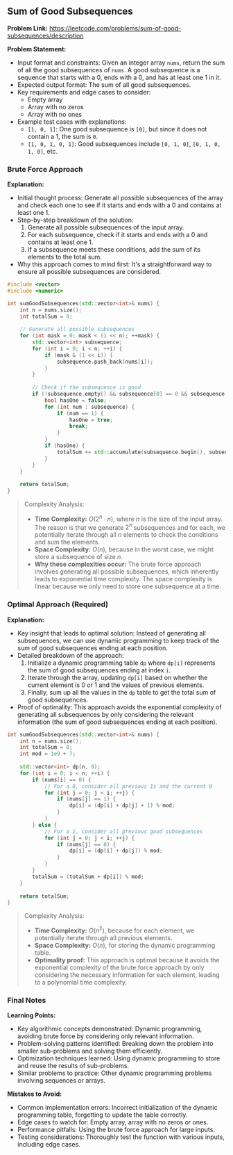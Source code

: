 ## Sum of Good Subsequences
**Problem Link:** https://leetcode.com/problems/sum-of-good-subsequences/description

**Problem Statement:**
- Input format and constraints: Given an integer array `nums`, return the sum of all the good subsequences of `nums`. A good subsequence is a sequence that starts with a 0, ends with a 0, and has at least one 1 in it.
- Expected output format: The sum of all good subsequences.
- Key requirements and edge cases to consider: 
  - Empty array
  - Array with no zeros
  - Array with no ones
- Example test cases with explanations:
  - `[1, 0, 1]`: One good subsequence is `[0]`, but since it does not contain a 1, the sum is `0`.
  - `[1, 0, 1, 0, 1]`: Good subsequences include `[0, 1, 0]`, `[0, 1, 0, 1, 0]`, etc.

### Brute Force Approach

**Explanation:**
- Initial thought process: Generate all possible subsequences of the array and check each one to see if it starts and ends with a 0 and contains at least one 1.
- Step-by-step breakdown of the solution:
  1. Generate all possible subsequences of the input array.
  2. For each subsequence, check if it starts and ends with a 0 and contains at least one 1.
  3. If a subsequence meets these conditions, add the sum of its elements to the total sum.
- Why this approach comes to mind first: It's a straightforward way to ensure all possible subsequences are considered.

```cpp
#include <vector>
#include <numeric>

int sumGoodSubsequences(std::vector<int>& nums) {
    int n = nums.size();
    int totalSum = 0;
    
    // Generate all possible subsequences
    for (int mask = 0; mask < (1 << n); ++mask) {
        std::vector<int> subsequence;
        for (int i = 0; i < n; ++i) {
            if (mask & (1 << i)) {
                subsequence.push_back(nums[i]);
            }
        }
        
        // Check if the subsequence is good
        if (!subsequence.empty() && subsequence[0] == 0 && subsequence.back() == 0) {
            bool hasOne = false;
            for (int num : subsequence) {
                if (num == 1) {
                    hasOne = true;
                    break;
                }
            }
            if (hasOne) {
                totalSum += std::accumulate(subsequence.begin(), subsequence.end(), 0);
            }
        }
    }
    
    return totalSum;
}
```

> Complexity Analysis:
> - **Time Complexity:** $O(2^n \cdot n)$, where $n$ is the size of the input array. The reason is that we generate $2^n$ subsequences and for each, we potentially iterate through all $n$ elements to check the conditions and sum the elements.
> - **Space Complexity:** $O(n)$, because in the worst case, we might store a subsequence of size $n$.
> - **Why these complexities occur:** The brute force approach involves generating all possible subsequences, which inherently leads to exponential time complexity. The space complexity is linear because we only need to store one subsequence at a time.

### Optimal Approach (Required)

**Explanation:**
- Key insight that leads to optimal solution: Instead of generating all subsequences, we can use dynamic programming to keep track of the sum of good subsequences ending at each position.
- Detailed breakdown of the approach:
  1. Initialize a dynamic programming table `dp` where `dp[i]` represents the sum of good subsequences ending at index `i`.
  2. Iterate through the array, updating `dp[i]` based on whether the current element is 0 or 1 and the values of previous elements.
  3. Finally, sum up all the values in the `dp` table to get the total sum of good subsequences.
- Proof of optimality: This approach avoids the exponential complexity of generating all subsequences by only considering the relevant information (the sum of good subsequences ending at each position).

```cpp
int sumGoodSubsequences(std::vector<int>& nums) {
    int n = nums.size();
    int totalSum = 0;
    int mod = 1e9 + 7;
    
    std::vector<int> dp(n, 0);
    for (int i = 0; i < n; ++i) {
        if (nums[i] == 0) {
            // For a 0, consider all previous 1s and the current 0
            for (int j = 0; j < i; ++j) {
                if (nums[j] == 1) {
                    dp[i] = (dp[i] + dp[j] + 1) % mod;
                }
            }
        } else {
            // For a 1, consider all previous good subsequences
            for (int j = 0; j < i; ++j) {
                if (nums[j] == 0) {
                    dp[i] = (dp[i] + dp[j]) % mod;
                }
            }
        }
        totalSum = (totalSum + dp[i]) % mod;
    }
    
    return totalSum;
}
```

> Complexity Analysis:
> - **Time Complexity:** $O(n^2)$, because for each element, we potentially iterate through all previous elements.
> - **Space Complexity:** $O(n)$, for storing the dynamic programming table.
> - **Optimality proof:** This approach is optimal because it avoids the exponential complexity of the brute force approach by only considering the necessary information for each element, leading to a polynomial time complexity.

### Final Notes

**Learning Points:**
- Key algorithmic concepts demonstrated: Dynamic programming, avoiding brute force by considering only relevant information.
- Problem-solving patterns identified: Breaking down the problem into smaller sub-problems and solving them efficiently.
- Optimization techniques learned: Using dynamic programming to store and reuse the results of sub-problems.
- Similar problems to practice: Other dynamic programming problems involving sequences or arrays.

**Mistakes to Avoid:**
- Common implementation errors: Incorrect initialization of the dynamic programming table, forgetting to update the table correctly.
- Edge cases to watch for: Empty array, array with no zeros or ones.
- Performance pitfalls: Using the brute force approach for large inputs.
- Testing considerations: Thoroughly test the function with various inputs, including edge cases.